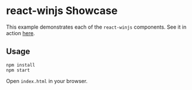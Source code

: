 # react-winjs Showcase

This example demonstrates each of the `react-winjs` components. See it in action [here](http://winjs.github.io/react-winjs/examples/showcase/index.html).

## Usage

```
npm install
npm start
```

Open `index.html` in your browser.